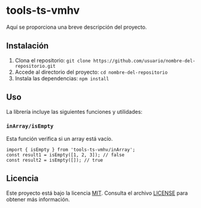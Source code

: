 # tools-ts-vmhv

Aquí se proporciona una breve descripción del proyecto. 

## Instalación

1. Clona el repositorio: `git clone https://github.com/usuario/nombre-del-repositorio.git`
2. Accede al directorio del proyecto: `cd nombre-del-repositorio`
3. Instala las dependencias: `npm install`

## Uso
  La librería incluye las siguientes funciones y utilidades:

### `inArray/isEmpty`
  Esta función verifica si un array está vacío.

  ```
  import { isEmpty } from 'tools-ts-vmhv/inArray';
  const result1 = isEmpty([1, 2, 3]); // false
  const result2 = isEmpty([]); // true
  ```

## Licencia
 Este proyecto está bajo la licencia [MIT](LICENSE). Consulta el archivo [LICENSE](LICENSE) para obtener más información.
